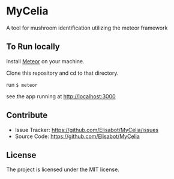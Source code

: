 MyCelia
========

A tool for mushroom identification utilizing the meteor framework

To Run locally
----------

Install [Meteor](https://www.meteor.com/install) on your machine.

Clone this repository and cd to that directory.

run `$ meteor` 

see the app running at [http://localhost:3000](http://localhost:3000)

Contribute
----------

- Issue Tracker: https://github.com/Elisabot/MyCelia/issues
- Source Code: https://github.com/Elisabot/MyCelia

License
-------

The project is licensed under the MIT license.
